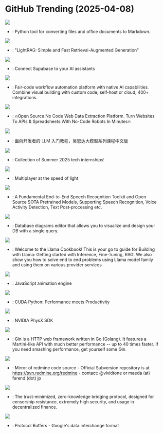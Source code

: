 # GitHub Trending (2025-04-08)

![](https://img.shields.io/badge/Python-New%201-green?style=flat-square&logo=appveyor)
- [](https://github.comundefined): Python tool for converting files and office documents to Markdown.

![](https://img.shields.io/badge/Python-New%20147-green?style=flat-square&logo=appveyor)
- [](https://github.comundefined): "LightRAG: Simple and Fast Retrieval-Augmented Generation"

![](https://img.shields.io/badge/TypeScript-New%20193-green?style=flat-square&logo=appveyor)
- [](https://github.comundefined): Connect Supabase to your AI assistants

![](https://img.shields.io/badge/TypeScript-New%20562-green?style=flat-square&logo=appveyor)
- [](https://github.comundefined): Fair-code workflow automation platform with native AI capabilities. Combine visual building with custom code, self-host or cloud, 400+ integrations.

![](https://img.shields.io/badge/TypeScript-New%20163-green?style=flat-square&logo=appveyor)
- [](https://github.comundefined): 🔥Open Source No Code Web Data Extraction Platform. Turn Websites To APIs & Spreadsheets With No-Code Robots In Minutes🔥

![](https://img.shields.io/badge/Jupyter%20Notebook-New%20440-green?style=flat-square&logo=appveyor)
- [](https://github.comundefined): 面向开发者的 LLM 入门教程，吴恩达大模型系列课程中文版

![](https://img.shields.io/badge/none-New%20138-green?style=flat-square&logo=appveyor)
- [](https://github.comundefined): Collection of Summer 2025 tech internships!

![](https://img.shields.io/badge/Rust-New%20346-green?style=flat-square&logo=appveyor)
- [](https://github.comundefined): Multiplayer at the speed of light

![](https://img.shields.io/badge/Python-New%2024-green?style=flat-square&logo=appveyor)
- [](https://github.comundefined): A Fundamental End-to-End Speech Recognition Toolkit and Open Source SOTA Pretrained Models, Supporting Speech Recognition, Voice Activity Detection, Text Post-processing etc.

![](https://img.shields.io/badge/TypeScript-New%20372-green?style=flat-square&logo=appveyor)
- [](https://github.comundefined): Database diagrams editor that allows you to visualize and design your DB with a single query.

![](https://img.shields.io/badge/Jupyter%20Notebook-New%20209-green?style=flat-square&logo=appveyor)
- [](https://github.comundefined): Welcome to the Llama Cookbook! This is your go to guide for Building with Llama: Getting started with Inference, Fine-Tuning, RAG. We also show you how to solve end to end problems using Llama model family and using them on various provider services

![](https://img.shields.io/badge/JavaScript-New%20801-green?style=flat-square&logo=appveyor)
- [](https://github.comundefined): JavaScript animation engine

![](https://img.shields.io/badge/Python-New%2069-green?style=flat-square&logo=appveyor)
- [](https://github.comundefined): CUDA Python: Performance meets Productivity

![](https://img.shields.io/badge/C%2B%2B-New%20158-green?style=flat-square&logo=appveyor)
- [](https://github.comundefined): NVIDIA PhysX SDK

![](https://img.shields.io/badge/Go-New%2045-green?style=flat-square&logo=appveyor)
- [](https://github.comundefined): Gin is a HTTP web framework written in Go (Golang). It features a Martini-like API with much better performance -- up to 40 times faster. If you need smashing performance, get yourself some Gin.

![](https://img.shields.io/badge/Ruby-New%2025-green?style=flat-square&logo=appveyor)
- [](https://github.comundefined): Mirror of redmine code source - Official Subversion repository is at https://svn.redmine.org/redmine - contact: @vividtone or maeda (at) farend (dot) jp

![](https://img.shields.io/badge/Rust-New%20344-green?style=flat-square&logo=appveyor)
- [](https://github.comundefined): The trust-minimized, zero-knowledge bridging protocol, designed for censorship resistance, extremely high security, and usage in decentralized finance.

![](https://img.shields.io/badge/C%2B%2B-New%2011-green?style=flat-square&logo=appveyor)
- [](https://github.comundefined): Protocol Buffers - Google's data interchange format

